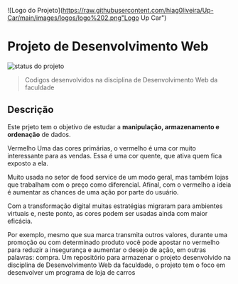 ![Logo do Projeto](https://raw.githubusercontent.com/hiag0liveira/Up-Car/main/images/logos/logo%202.png"Logo Up Car")

# Projeto de Desenvolvimento Web

![status do projeto](https://img.shields.io/badge/STATUS-EM%20DESENVOLVIMENTO-orange)


> Codigos desenvolvidos  na disciplina de Desenvolvimento Web da faculdade
## Descrição
Este prjeto tem o objetivo de estudar a **manipulação, armazenamento e ordenação** de dados.

Vermelho
Uma das cores primárias, o vermelho é uma cor muito interessante para as vendas. Essa é uma cor quente, que ativa quem fica exposto a ela.

Muito usada no setor de food service de um modo geral, mas também lojas que trabalham com o preço como diferencial. Afinal, com o vermelho a ideia é aumentar as chances de uma ação por parte do usuário.

Com a transformação digital muitas estratégias migraram para ambientes virtuais e, neste ponto, as cores podem ser usadas ainda com maior eficácia.

Por exemplo, mesmo que sua marca transmita outros valores, durante uma promoção ou com determinado produto você pode apostar no vermelho para reduzir a insegurança e aumentar o desejo de ação, em outras palavras: compra.
Um repositório para armazenar o projeto desenvolvido na disciplina de Desenvolvimento Web da faculdade, o projeto tem o foco em desenvolver um programa de loja de carros